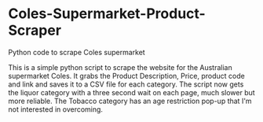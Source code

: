 # Coles-Supermarket-Product-Scraper
Python code to scrape Coles supermarket

This is a simple python script to scrape the website for the Australian supermarket Coles. It grabs the Product Description, Price, product code and link and saves it to a CSV file for each category. The script now gets the liquor category with a three second wait on each page, much slower but more reliable. 
The Tobacco category has an age restriction pop-up that I'm not interested in overcoming.
